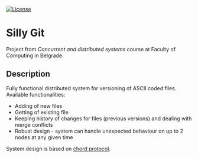 [![License](https://img.shields.io/badge/License-Apache%202.0-blue.svg)](https://opensource.org/licenses/Apache-2.0)

# Silly Git 

Project from *Concurrent and distributed systems* course at Faculty of Computing in Belgrade.

## Description

Fully functional distributed system for versioning of ASCII coded files.
Available functionalities:

- Adding of new files
- Getting of existing file
- Keeping history of changes for files (previous versions) and dealing with merge conflicts
- Robust design - system can handle unexpected behaviour on up to 2 nodes at any given time

System design is based on [chord protocol](https://en.wikipedia.org/wiki/Chord_(peer-to-peer)).